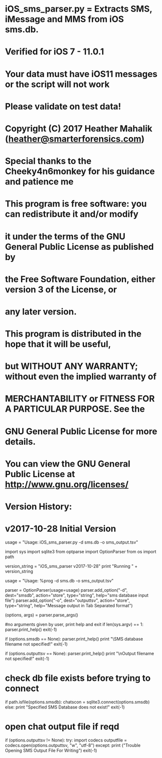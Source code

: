# iOS_sms_parser.py = Extracts SMS, iMessage and MMS from iOS sms.db.
# Verified for iOS 7 - 11.0.1
# Your data must have iOS11 messages or the script will not work
# Please validate on test data!
# Copyright (C) 2017 Heather Mahalik (heather@smarterforensics.com)
# Special thanks to the Cheeky4n6monkey for his guidance and patience me
# 
# This program is free software: you can redistribute it and/or modify
# it under the terms of the GNU General Public License as published by
# the Free Software Foundation, either version 3 of the License, or
# any later version.
#
# This program is distributed in the hope that it will be useful,
# but WITHOUT ANY WARRANTY; without even the implied warranty of
# MERCHANTABILITY or FITNESS FOR A PARTICULAR PURPOSE.  See the
# GNU General Public License for more details.
#
# You can view the GNU General Public License at <http://www.gnu.org/licenses/>
#
# Version History:
# v2017-10-28 Initial Version

usage = "Usage: iOS_sms_parser.py -d sms.db -o sms_output.tsv"

 

import sys
import sqlite3
from optparse import OptionParser
from os import path

version_string = "iOS_sms_parser v2017-10-28"
print "Running " + version_string

usage = "Usage: %prog -d sms.db -o sms_output.tsv"

parser = OptionParser(usage=usage)
parser.add_option("-d", dest="smsdb", 
                  action="store", type="string",
                  help="sms database input file")
parser.add_option("-o", dest="outputtsv",
                  action="store", type="string",
                  help="Message output in Tab Separated format")

(options, args) = parser.parse_args()

#no arguments given by user, print help and exit
if len(sys.argv) == 1:
    parser.print_help()
    exit(-1)

if (options.smsdb == None):
    parser.print_help()
    print "\SMS database filename not specified!"
    exit(-1)

if (options.outputtsv == None):
    parser.print_help()
    print "\nOutput filename not specified!"
    exit(-1)

# check db file exists before trying to connect
if path.isfile(options.smsdb):
    chatscon = sqlite3.connect(options.smsdb)
else:
    print "Specified SMS Database does not exist!"
    exit(-1)

# open chat output file if reqd
if (options.outputtsv != None):
    try:
        import codecs
        outputfile = codecs.open(options.outputtsv, "w", "utf-8")
    except:
        print ("Trouble Opening SMS Output File For Writing")
        exit(-1)
